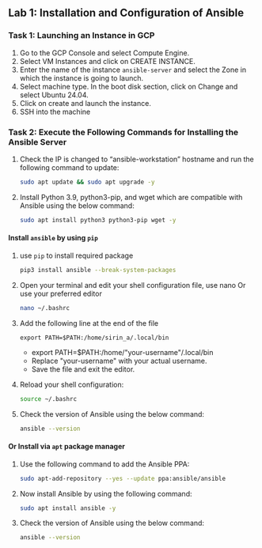 ## Lab 1: Installation and Configuration of Ansible

### Task 1: Launching an Instance in GCP

1. Go to the GCP Console and select Compute Engine.
2. Select VM Instances and click on CREATE INSTANCE.
3. Enter the name of the instance `ansible-server` and select the Zone in which the instance is going to launch.
4. Select machine type. In the boot disk section, click on Change and select Ubuntu 24.04.
5. Click on create and launch the instance.
6. SSH into the machine

### Task 2: Execute the Following Commands for Installing the Ansible Server

1. Check the IP is changed to “ansible-workstation” hostname and run the following command to update:
    ```bash
    sudo apt update && sudo apt upgrade -y
    ```

2. Install Python 3.9, python3-pip, and wget which are compatible with Ansible using the below command:
    ```bash
    sudo apt install python3 python3-pip wget -y
    ```
#### Install `ansible` by using `pip`
1. use `pip` to install required package
   ```bash
   pip3 install ansible --break-system-packages
   ```
2. Open your terminal and edit your shell configuration file, use nano Or use your preferred editor
   ```bash
   nano ~/.bashrc 
   ```
3. Add the following line at the end of the file
   ```
   export PATH=$PATH:/home/sirin_a/.local/bin
   ```
     * export PATH=$PATH:/home/"your-username"/.local/bin
     * Replace "your-username" with your actual username.
     * Save the file and exit the editor.

4. Reload your shell configuration:
   ```bash
   source ~/.bashrc
   ```
4. Check the version of Ansible using the below command:
   ```bash
   ansible --version
   ```
    
#### Or Install via `apt` package manager
1. Use the following command to add the Ansible PPA:
   ```bash
   sudo apt-add-repository --yes --update ppa:ansible/ansible
   ```

2. Now install Ansible by using the following command:
   ```bash
   sudo apt install ansible -y
   ```

3. Check the version of Ansible using the below command:
   ```bash
   ansible --version
   ```
